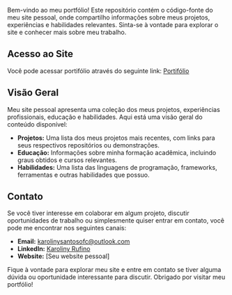 Bem-vindo ao meu portfólio! Este repositório contém o código-fonte do meu site pessoal, onde compartilho informações sobre meus projetos, experiências e habilidades relevantes. Sinta-se à vontade para explorar o site e conhecer mais sobre meu trabalho.

## Acesso ao Site

Você pode acessar portifólio através do seguinte link: <a href="https://karolinyrufino.github.io/" target="_blank">Portifólio</a>

## Visão Geral

Meu site pessoal apresenta uma coleção dos meus projetos, experiências profissionais, educação e habilidades. Aqui está uma visão geral do conteúdo disponível:

- **Projetos:** Uma lista dos meus projetos mais recentes, com links para seus respectivos repositórios ou demonstrações.
- **Educação:** Informações sobre minha formação acadêmica, incluindo graus obtidos e cursos relevantes.
- **Habilidades:** Uma lista das linguagens de programação, frameworks, ferramentas e outras habilidades que possuo.

## Contato

Se você tiver interesse em colaborar em algum projeto, discutir oportunidades de trabalho ou simplesmente quiser entrar em contato, você pode me encontrar nos seguintes canais:

- **Email:** <a href="mailto:karolinysantosofc@outlook.com" target="_blank">karolinysantosofc@outlook.com</a> 
- **LinkedIn:** <a href="https://www.linkedin.com/in/this-is-karoliny/" target="_blank">Karoliny Rufino</a> 
- **Website:** [Seu website pessoal]

Fique à vontade para explorar meu site e entre em contato se tiver alguma dúvida ou oportunidade interessante para discutir. Obrigado por visitar meu portfólio!
